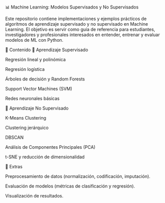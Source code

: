 📊 Machine Learning: Modelos Supervisados y No Supervisados

Este repositorio contiene implementaciones y ejemplos prácticos de algoritmos de aprendizaje supervisado y no supervisado en Machine Learning.
El objetivo es servir como guía de referencia para estudiantes, investigadores y profesionales interesados en entender, entrenar y evaluar modelos de ML con Python.

🚀 Contenido
🔹 Aprendizaje Supervisado

Regresión lineal y polinómica

Regresión logística

Árboles de decisión y Random Forests

Support Vector Machines (SVM)

Redes neuronales básicas

🔹 Aprendizaje No Supervisado

K-Means Clustering

Clustering jerárquico

DBSCAN

Análisis de Componentes Principales (PCA)

t-SNE y reducción de dimensionalidad

🔹 Extras

Preprocesamiento de datos (normalización, codificación, imputación).

Evaluación de modelos (métricas de clasificación y regresión).

Visualización de resultados.
